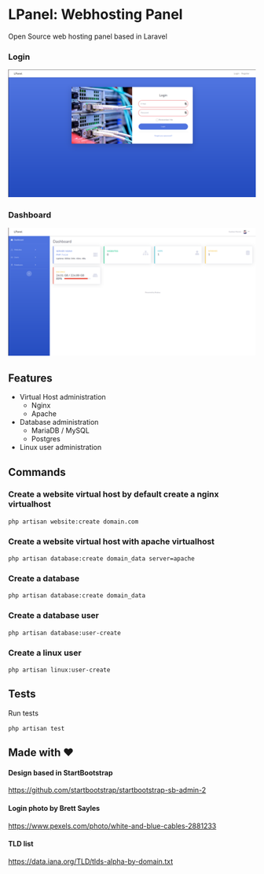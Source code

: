 # LPanel: Webhosting Panel

Open Source web hosting panel based in Laravel

### Login
![Larahpanel Login Screenshot](/doc/screenshoot/login.png)

### Dashboard
![Larahpanel Dashboard Screenshot](/doc/screenshoot/dashboard.png)

## Features

* Virtual Host administration
  * Nginx
  * Apache
* Database administration
  * MariaDB / MySQL
  * Postgres
* Linux user administration

## Commands

### Create a website virtual host by default create a nginx virtualhost

```terminal
php artisan website:create domain.com
```

### Create a website virtual host with apache virtualhost

```terminal
php artisan database:create domain_data server=apache
```

### Create a database

```terminal
php artisan database:create domain_data
```

### Create a database user

```terminal
php artisan database:user-create
```

### Create a linux user

```terminal
php artisan linux:user-create
```

## Tests

Run tests
```terminal
php artisan test
```

## Made with ❤️

#### Design based in StartBootstrap

https://github.com/startbootstrap/startbootstrap-sb-admin-2

#### Login photo by Brett Sayles

https://www.pexels.com/photo/white-and-blue-cables-2881233

#### TLD list

https://data.iana.org/TLD/tlds-alpha-by-domain.txt

